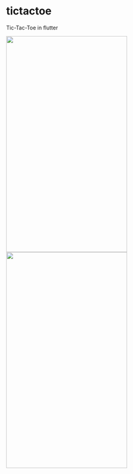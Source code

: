 # tictactoe

Tic-Tac-Toe in flutter
<p float = left>
  <img src="https://user-images.githubusercontent.com/76153868/213914546-acdf14f0-9c43-4958-828f-5d6eb32210e4.png" width="324" height="576" />
  
  <img src="https://user-images.githubusercontent.com/76153868/213914549-a24182c4-ab60-4db2-861d-e22d78e7e881.png" width="324" height="576" />
</p>
